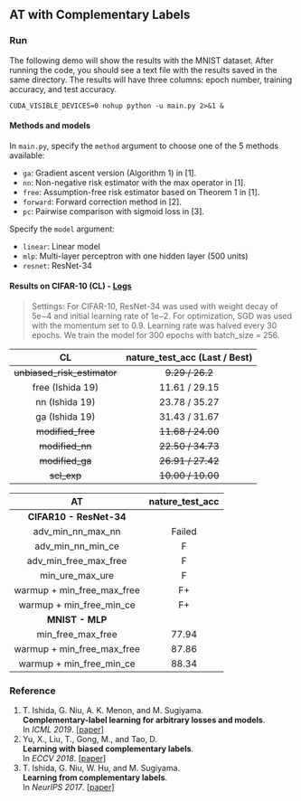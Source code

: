 ## AT with Complementary Labels

### Run
The following demo will show the results with the MNIST dataset.  After running the code, you should see a text file with the results saved in the same directory.  The results will have three columns: epoch number, training accuracy, and test accuracy.

```shell
CUDA_VISIBLE_DEVICES=0 nohup python -u main.py 2>&1 &
```

#### Methods and models
In `main.py`, specify the `method` argument to choose one of the 5 methods available:

- `ga`: Gradient ascent version (Algorithm 1) in [1].
- `nn`: Non-negative risk estimator with the max operator in [1].
- `free`: Assumption-free risk estimator based on Theorem 1 in [1].
- `forward`: Forward correction method in [2].
- `pc`: Pairwise comparison with sigmoid loss in [3].

Specify the `model` argument:

- `linear`: Linear model
- `mlp`: Multi-layer perceptron with one hidden layer (500 units)
- `resnet`: ResNet-34

#### Results on CIFAR-10 (CL) - [Logs](https://drive.google.com/drive/folders/1EhzJDNdAbWm6yGQ8yev128leVsjXji3p?usp=sharing)

> Settings: For CIFAR-10, ResNet-34 was used with weight decay of 5e−4 and initial learning rate of 1e−2. For optimization, SGD was used with the momentum set to 0.9. Learning rate was halved every 30 epochs. We train the model for 300 epochs with batch_size = 256.

|             CL              | nature_test_acc (Last / Best) |
| :-------------------------: | :---------------------------: |
| ~~unbiased_risk_estimator~~ |        ~~9.29 / 26.2~~        |
|      free (Ishida 19)       |         11.61 / 29.15         |
|       nn (Ishida 19)        |         23.78 / 35.27         |
|       ga (Ishida 19)        |         31.43 / 31.67         |
|      ~~modified_free~~      |       ~~11.68 / 24.00~~       |
|       ~~modified_nn~~       |       ~~22.50 / 34.73~~       |
|       ~~modified_ga~~       |       ~~26.91 / 27.42~~       |
|         ~~scl_exp~~         |       ~~10.00 / 10.00~~       |



|           **AT**           | nature_test_acc |
| :------------------------: | :-------------: |
|  **CIFAR10 - ResNet-34**   |                 |
|     adv_min_nn_max_nn      |        Failed        |
|     adv_min_nn_min_ce      |        F        |
|   adv_min_free_max_free    |        F        |
|      min_ure_max_ure       |        F        |
| warmup + min_free_max_free |       F+        |
|  warmup + min_free_min_ce  |       F+        |
|      **MNIST - MLP**       |                 |
|     min_free_max_free      |      77.94      |
| warmup + min_free_max_free |      87.86      |
|  warmup + min_free_min_ce  |      88.34      |




### Reference
1. T. Ishida, G. Niu, A. K. Menon, and M. Sugiyama.<br>**Complementary-label learning for arbitrary losses and models**.<br>In *ICML 2019*. [[paper]](https://arxiv.org/abs/1810.04327)
2. Yu, X., Liu, T., Gong, M., and Tao, D.<br>**Learning with biased complementary labels**.<br>In *ECCV 2018*. [[paper]](https://arxiv.org/abs/1711.09535)
3. T. Ishida, G. Niu, W. Hu, and M. Sugiyama.<br>**Learning from complementary labels**.<br>In *NeurIPS 2017*. [[paper]](https://arxiv.org/abs/1705.07541)

